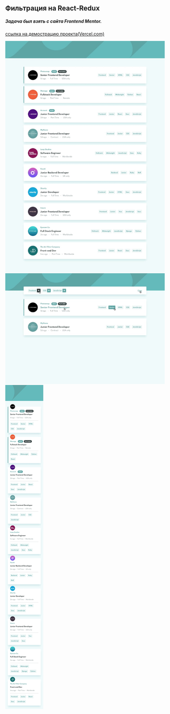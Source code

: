 ##   Фильтрация на React-Redux
#####  Задача был взять с сайта Frontend Mentor.

[ссылка на демострацию проекта(Vercel.com)](https://dashboard-filters-redux.vercel.app/)

![logo](1.jpeg)
![logo](2.jpeg)
![logo](3.jpeg)
